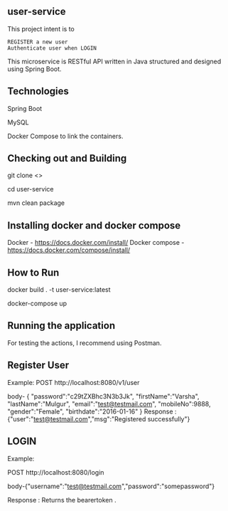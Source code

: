 user-service
-----------------------------------

This project intent is to

    REGISTER a new user
    Authenticate user when LOGIN

This microservice is RESTful API written in Java structured and designed using Spring Boot.

Technologies
--------------------
Spring Boot

MySQL

Docker Compose to link the containers.

Checking out and Building 
----------------------------------

git clone <>

cd user-service

mvn clean package

Installing docker and docker compose
-------------------------------------

Docker - https://docs.docker.com/install/
Docker compose - https://docs.docker.com/compose/install/

How to Run
------------------------------------------------

docker build . -t user-service:latest

docker-compose up

Running the application
----------------------------------------

For testing the actions, I recommend using Postman.


Register User
-------------------

Example:
POST http://localhost:8080/v1/user

body- {
    "password":"c29tZXBhc3N3b3Jk",
    "firstName":"Varsha",
    "lastName":"Mulgur",
    "email":"test@testmail.com",
    "mobileNo":9888,
    "gender":"Female",
    "birthdate":"2016-01-16"
}
Response : {"user":"test@testmail.com","msg":"Registered successfully"} 

LOGIN  
--------------------
Example:

POST http://localhost:8080/login

body-{"username":"test@testmail.com","password":"somepassword"}

Response : Returns the bearertoken .


